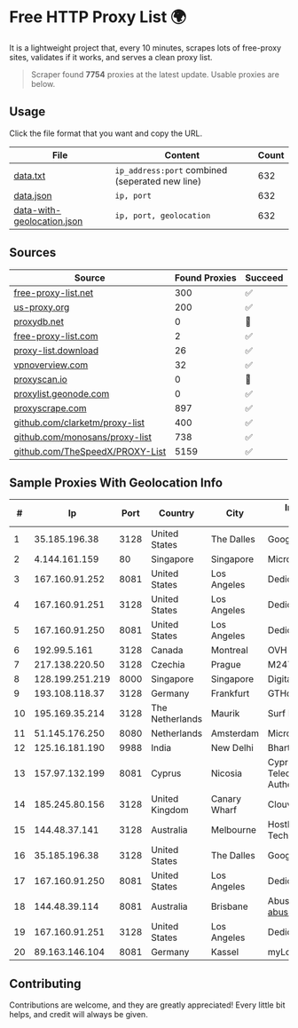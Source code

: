 
# Free HTTP Proxy List 🌍

It is a lightweight project that, every 10 minutes, scrapes lots of free-proxy sites, validates if it works, and serves a clean proxy list.


> Scraper found **7754** proxies at the latest update. Usable proxies are below.

## Usage

Click the file format that you want and copy the URL.


|File|Content|Count|
|----|-------|-----|
|[data.txt](https://raw.githubusercontent.com/themiralay/Proxy-List-World/master/data.txt)|`ip_address:port` combined (seperated new line)|632|
|[data.json](https://raw.githubusercontent.com/themiralay/Proxy-List-World/master/data.json)|`ip, port`|632|
|[data-with-geolocation.json](https://raw.githubusercontent.com/themiralay/Proxy-List-World/master/data-with-geolocation.json)|`ip, port, geolocation`|632|

## Sources

|Source|Found Proxies|Succeed|
|------|-------------|-------|
|[free-proxy-list.net](https://free-proxy-list.net)|300|✅|
|[us-proxy.org](https://www.us-proxy.org)|200|✅|
|[proxydb.net](http://proxydb.net)|0|🚫|
|[free-proxy-list.com](https://free-proxy-list.com/?page=&port=&type%5B%5D=http&type%5B%5D=https&up_time=0&search=Search)|2|✅|
|[proxy-list.download](https://www.proxy-list.download/HTTP)|26|✅|
|[vpnoverview.com](https://vpnoverview.com/privacy/anonymous-browsing/free-proxy-servers)|32|✅|
|[proxyscan.io](https://www.proxyscan.io)|0|🚫|
|[proxylist.geonode.com](https://proxylist.geonode.com/api/proxy-list?limit=300&page=1&sort_by=lastChecked&sort_type=desc&protocols=http,https)|0|✅|
|[proxyscrape.com](https://api.proxyscrape.com/v2/?request=displayproxies&protocol=http&timeout=10000&country=all&ssl=all&anonymity=all)|897|✅|
|[github.com/clarketm/proxy-list](https://raw.githubusercontent.com/clarketm/proxy-list/master/proxy-list-raw.txt)|400|✅|
|[github.com/monosans/proxy-list](https://raw.githubusercontent.com/monosans/proxy-list/main/proxies/http.txt)|738|✅|
|[github.com/TheSpeedX/PROXY-List](https://raw.githubusercontent.com/TheSpeedX/PROXY-List/master/http.txt)|5159|✅|


## Sample Proxies With Geolocation Info

|#|Ip|Port|Country|City|Internet Service Provider|
|-|--|----|-------|----|-------------------------|
|1|35.185.196.38|3128|United States|The Dalles|Google LLC|
|2|4.144.161.159|80|Singapore|Singapore|Microsoft Corporation|
|3|167.160.91.252|8081|United States|Los Angeles|Dedicated.com|
|4|167.160.91.251|3128|United States|Los Angeles|Dedicated.com|
|5|167.160.91.250|8081|United States|Los Angeles|Dedicated.com|
|6|192.99.5.161|3128|Canada|Montreal|OVH SAS|
|7|217.138.220.50|3128|Czechia|Prague|M247 Europe SRL|
|8|128.199.251.219|8000|Singapore|Singapore|DigitalOcean, LLC|
|9|193.108.118.37|3128|Germany|Frankfurt|GTHost|
|10|195.169.35.214|3128|The Netherlands|Maurik|Surf B.V.|
|11|51.145.176.250|8080|Netherlands|Amsterdam|Microsoft Corporation|
|12|125.16.181.190|9988|India|New Delhi|Bharti Airtel|
|13|157.97.132.199|8081|Cyprus|Nicosia|Cyprus Telecommunications Authority|
|14|185.245.80.156|3128|United Kingdom|Canary Wharf|Clouvider Limited|
|15|144.48.37.141|3128|Australia|Melbourne|HostRoyale Technologies Pvt Ltd|
|16|35.185.196.38|3128|United States|The Dalles|Google LLC|
|17|167.160.91.250|8081|United States|Los Angeles|Dedicated.com|
|18|144.48.39.114|8081|Australia|Brisbane|Abuse Please contact abuse@ransomit.com.au|
|19|167.160.91.251|3128|United States|Los Angeles|Dedicated.com|
|20|89.163.146.104|8081|Germany|Kassel|myLoc managed IT AG|



## Contributing

Contributions are welcome, and they are greatly appreciated! Every
little bit helps, and credit will always be given.


